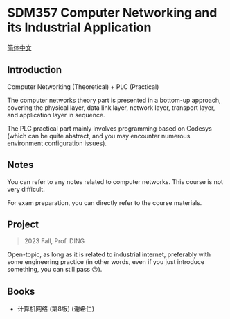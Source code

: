 # SDM357 Computer Networking and its Industrial Application

[简体中文](./SDM357_cn.md)

## Introduction

Computer Networking (Theoretical) + PLC (Practical)

The computer networks theory part is presented in a bottom-up approach, covering the physical layer, data link layer, network layer, transport layer, and application layer in sequence.

The PLC practical part mainly involves programming based on Codesys (which can be quite abstract, and you may encounter numerous environment configuration issues).

## Notes

You can refer to any notes related to computer networks. This course is not very difficult.

For exam preparation, you can directly refer to the course materials.

## Project

> 2023 Fall, Prof. DING

Open-topic, as long as it is related to industrial internet, preferably with some engineering practice (in other words, even if you just introduce something, you can still pass :cry:).

## Books
- 计算机网络 (第8版) (谢希仁)